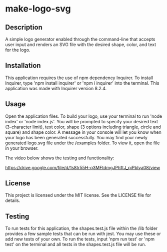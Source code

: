 # make-logo-svg

## Description

A simple logo generator enabled through the command-line that accepts user input and renders an SVG file with the desired shape, color, and text for the logo. 

## Installation

This application requires the use of npm dependency Inquirer. To install Inquirer, type 'npm install inquirer' or 'npm i inquirer' into
the terminal. This application was made with Inquirer version 8.2.4.

## Usage

Open the application files. To build your logo, use your terminal to run 'node index' or 'node index.js'. You will be prompted to specify your desired text (3-character limit), 
text color, shape (3 options including triangle, circle and square) and shape color. A message in your console will let you know when your logo has been generated successfully. 
You may find your newly generated logo.svg file under the /examples folder. To view it, open the file in your browser.  

The video below shows the testing and functionality:  

https://drive.google.com/file/d/1s8tr55H-q3MFtdmgJPh1tJ_piPbIya08/view   

## License

This project is licensed under the MIT license. See the LICENSE file for details.

## Testing

To run tests for this application, the shapes.test.js file within the /lib folder provides a few sample tests that can be run with jest. You may use these
or add new tests of your own. To run the tests, input 'npm run test' or 'npm test' on the terminal and all tests in the shapes.test.js file will be run. 